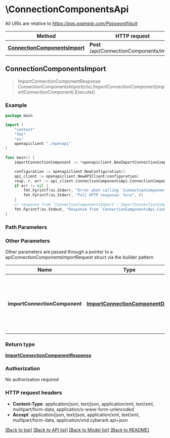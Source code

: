 # \ConnectionComponentsApi

All URIs are relative to *https://pas.example.com/PasswordVault*

Method | HTTP request | Description
------------- | ------------- | -------------
[**ConnectionComponentsImport**](ConnectionComponentsApi.md#ConnectionComponentsImport) | **Post** /api/ConnectionComponents/import | 



## ConnectionComponentsImport

> ImportConnectionComponentResponse ConnectionComponentsImport(ctx).ImportConnectionComponent(importConnectionComponent).Execute()





### Example

```go
package main

import (
    "context"
    "fmt"
    "os"
    openapiclient "./openapi"
)

func main() {
    importConnectionComponent := *openapiclient.NewImportConnectionComponentData(string(123)) // ImportConnectionComponentData | The ZIP file containing the connection component and additional configuration parameters.

    configuration := openapiclient.NewConfiguration()
    api_client := openapiclient.NewAPIClient(configuration)
    resp, r, err := api_client.ConnectionComponentsApi.ConnectionComponentsImport(context.Background()).ImportConnectionComponent(importConnectionComponent).Execute()
    if err != nil {
        fmt.Fprintf(os.Stderr, "Error when calling `ConnectionComponentsApi.ConnectionComponentsImport``: %v\n", err)
        fmt.Fprintf(os.Stderr, "Full HTTP response: %v\n", r)
    }
    // response from `ConnectionComponentsImport`: ImportConnectionComponentResponse
    fmt.Fprintf(os.Stdout, "Response from `ConnectionComponentsApi.ConnectionComponentsImport`: %v\n", resp)
}
```

### Path Parameters



### Other Parameters

Other parameters are passed through a pointer to a apiConnectionComponentsImportRequest struct via the builder pattern


Name | Type | Description  | Notes
------------- | ------------- | ------------- | -------------
 **importConnectionComponent** | [**ImportConnectionComponentData**](ImportConnectionComponentData.md) | The ZIP file containing the connection component and additional configuration parameters. | 

### Return type

[**ImportConnectionComponentResponse**](ImportConnectionComponentResponse.md)

### Authorization

No authorization required

### HTTP request headers

- **Content-Type**: application/json, text/json, application/xml, text/xml, multipart/form-data, application/x-www-form-urlencoded
- **Accept**: application/json, text/json, application/xml, text/xml, multipart/form-data, application/vnd.cyberark.api+json

[[Back to top]](#) [[Back to API list]](../README.md#documentation-for-api-endpoints)
[[Back to Model list]](../README.md#documentation-for-models)
[[Back to README]](../README.md)

